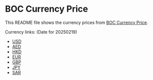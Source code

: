 # BOC Currency Price

This README file shows the currency prices from [BOC Currency Price](https://www.boc.cn/sourcedb/whpj/).

Currency links: (Date for 20250219)

- [USD](https://bocurrencyprice.techina.science/BOC_CURRENCY_PRICE/USD/20250219.json)
- [AED](https://bocurrencyprice.techina.science/BOC_CURRENCY_PRICE/AED/20250219.json)
- [HKD](https://bocurrencyprice.techina.science/BOC_CURRENCY_PRICE/HKD/20250219.json)
- [EUR](https://bocurrencyprice.techina.science/BOC_CURRENCY_PRICE/EUR/20250219.json)
- [GBP](https://bocurrencyprice.techina.science/BOC_CURRENCY_PRICE/GBP/20250219.json)
- [JPY](https://bocurrencyprice.techina.science/BOC_CURRENCY_PRICE/JPY/20250219.json)
- [SAR](https://bocurrencyprice.techina.science/BOC_CURRENCY_PRICE/SAR/20250219.json)
